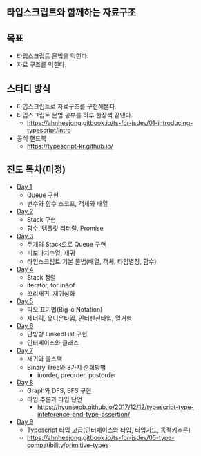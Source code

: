 ## 타입스크립트와 함께하는 자료구조

## 목표
- 타입스크립트 문법을 익힌다.
- 자료 구조를 익힌다.

## 스터디 방식
- 타입스크립트로 자료구조를 구현해본다.
- 타입스크립트 문법 공부를 하루 한장씩 끝낸다.
  - https://ahnheejong.gitbook.io/ts-for-jsdev/01-introducing-typescript/intro
- 공식 핸드북
  - https://typescript-kr.github.io/

## 진도 목차(미정)
- [Day 1](./__NOTE/01/queue_impl.md)
  - Queue 구현
  - 변수와 함수 스코프, 객체와 배열
- [Day 2](./__NOTE/01/stack_imple)
  - Stack 구현
  - 함수, 템플릿 리터럴, Promise
- [Day 3](./__NOTE/03/피보나치수열,스택정렬.md)
  - 두개의 Stack으로 Queue 구현
  - 피보나치수열, 재귀
  - 타입스크립트 기본 문법(배열, 객체, 타입별칭, 함수)
- [Day 4](./__NOTE/04/iterator.md)
  - Stack 정렬
  - iterator, for in&of
  - 꼬리재귀, 재귀심화
- [Day 5](./__NOTE/05/Big-O_Notation.md)
  - 빅오 표기법(Big-o Notation)
  - 제너릭, 유니온타입, 인터센션타입, 열거형
- [Day 6]()
  - 단방향 LinkedList 구현
  - 인터페이스와 클래스
- [Day 7](./__NOTE/07/재귀와콜스택.md)
  - 재귀와 콜스택
  - Binary Tree와 3가지 순회방법
    - inorder, preorder, postorder
- [Day 8]()
  - Graph와 DFS, BFS 구현
  - 타입 추론과 타입 단언
    - https://hyunseob.github.io/2017/12/12/typescript-type-inteference-and-type-assertion/
- [Day 9]()
  - Typescript 타입 고급(인터페이스와 타입, 타입가드, 동적키추론)
  - https://ahnheejong.gitbook.io/ts-for-jsdev/05-type-compatibility/primitive-types

